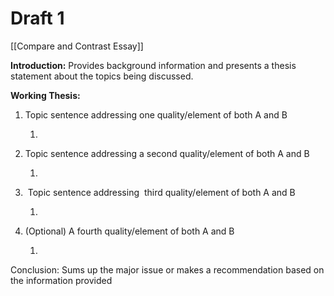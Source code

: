 # Draft 1

[[Compare and Contrast Essay]]

**Introduction:** Provides background information and presents a thesis statement about the topics being discussed.

**Working Thesis:**

1. Topic sentence addressing one quality/element of both A and B

   1. 

2. Topic sentence addressing a second quality/element of both A and B

   1. 

3.  Topic sentence addressing  third quality/element of both A and B

   1. 

4. (Optional) A fourth quality/element of both A and B 

   1. 

Conclusion: Sums up the major issue or makes a recommendation based on the information provided